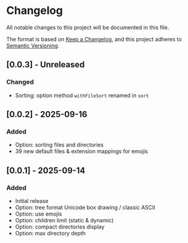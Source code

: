 # Changelog

All notable changes to this project will be documented in this file.

The format is based on [Keep a Changelog](https://keepachangelog.com/en/1.1.0/),
and this project adheres to [Semantic Versioning](https://semver.org/spec/v2.0.0.html).

## [0.0.3] - Unreleased

### Changed
- Sorting: option method `withFileSort` renamed in `sort`


## [0.0.2] - 2025-09-16

### Added
- Option: sorting files and directories
- 39 new default files & extension mappings for emojis


## [0.0.1] - 2025-09-14

### Added
- Initial release
- Option: tree format Unicode box drawing / classic ASCII
- Option: use emojis
- Option: children limit (static & dynamic)
- Option: compact directories display
- Option: max directory depth
